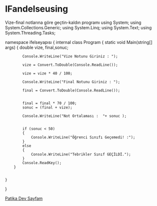 # IFandelseusing
Vize-final notlarına göre geçtin-kaldın programı
using System;
using System.Collections.Generic;
using System.Linq;
using System.Text;
using System.Threading.Tasks;

namespace ifelseyapısı
{
    internal class Program
    {
        static void Main(string[] args)
        {
            double vize, final,sonuc;

            Console.WriteLine("Vize Notunu Giriniz : ");

            vize = Convert.ToDouble(Console.ReadLine());

            vize = vize * 40 / 100;

            Console.WriteLine("Final Notunu Giriniz : ");

            final = Convert.ToDouble(Console.ReadLine());


            final = final * 70 / 100;
            sonuc = (final + vize);

            Console.WriteLine("Not Ortalaması :  "+ sonuc );
            

            if (sonuc < 50)
            {
                Console.WriteLine("Öğrenci Sınıfı Geçemedi! :");
            }
            else
            {
                Console.WriteLine("Tebrikler Sınıf GEÇİLDİ.");
            }
            Console.ReadKey();
        }
            
        
    }
}

[Patika Dev Sayfam](https://app.patika.dev/sevaalnuur)